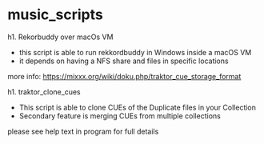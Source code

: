 # music_scripts

h1. Rekorbuddy over macOs VM

* this script is able to run rekkordbuddy in Windows inside a macOS VM
* it depends on having a NFS share and files in specific locations

more info: https://mixxx.org/wiki/doku.php/traktor_cue_storage_format

h1. traktor_clone_cues

* This script is able to clone CUEs of the Duplicate files in your Collection
* Secondary feature is merging CUEs from multiple collections

please see help text in program for full details


